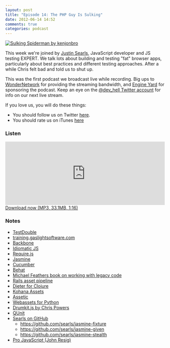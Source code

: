 ```yaml
---
layout: post
title: "Episode 14: The PHP Guy Is Sulking"
date: 2012-06-14 14:52
comments: true
categories: podcast
---
```


[![Sulking Spiderman by kenjonbro](http://farm8.staticflickr.com/7218/7324369018_2621b27b3e_z.jpg)](http://www.flickr.com/photos/kenjonbro/7324369018/ "Sulking Spiderman by kenjonbro")

This week we're joined by [Justin Searls](http://about.me/searls), JavaScript developer and JS testing EXPERT. We talk lots about building and testing "fat" browser apps, particularly about best practices and different testing approaches. After a while Chris felt bad and told us to shut up.

This was the first podcast we broadcast live while recording. Big ups to [WonderNetwork](https://wondernetwork.com/) for providing the streaming bandwidth, and [Engine Yard](http://www.engineyard.com/) for sponsoring the podcast. Keep an eye on the [@dev_hell Twitter account](http://twitter.com/dev_hell) for info on our next live stream.

If you love us, you will do these things:

* You should follow us on Twitter [here](https://twitter.com/dev_hell).
* You should rate us on iTunes [here](http://itunes.apple.com/us/podcast/dev-hell/id489840699)

### Listen

<iframe frameborder='0' height='200px' scrolling='no' seamless src='https://embed.simplecast.com/35271?color=f5f5f5' width='100%'></iframe>
<a href="http://audio.simplecast.com/35271.mp3" rel="enclosure">Download now (MP3, 33.1MB, 1:16)</a>


### Notes

* [TestDouble](http://test-double.com)
* [training.gaslightsoftware.com](http://training.gaslightsoftware.com)
* [Backbone](http://backbonejs.org)
* [Idiomatic JS](https://github.com/rwldrn/idiomatic.js/)
* [Require.js](http://requirejs.org/)
* [Jasmine](http://pivotal.github.com/jasmine/)
* [Cucumber](http://cukes.info/)
* [Behat](http://behat.org/)
* [Michael Feathers book on working with legacy code](http://www.amazon.com/Working-Effectively-Legacy-Michael-Feathers/dp/0131177052)
* [Rails asset pipeline](http://guides.rubyonrails.org/asset_pipeline.html)
* [Dieter for Clojure](https://github.com/edgecase/dieter)
* [Kohana Assets](https://github.com/coreyworrell/Kohana-Assets)
* [Assetic](http://www.slideshare.net/kriswallsmith/introducing-assetic-asset-management-for-php-53)
* [Webassets for Python](https://github.com/miracle2k/webassets)
* [Drumkit.js by Chris Powers](https://github.com/chrisjpowers/drumkit)
* [QUnit](http://docs.jquery.com/QUnit)
* [Searls on GitHub](https://github.com/searls)
	* <https://github.com/searls/jasmine-fixture>
	* <https://github.com/searls/jasmine-given>
	* <https://github.com/searls/jasmine-stealth>
* [Pro JavaScript (John Resig)](http://jspro.org/)
